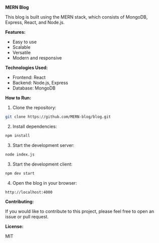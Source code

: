 
**MERN Blog**


This blog is built using the MERN stack, which consists of MongoDB, Express, React, and Node.js.

**Features:**

* Easy to use
* Scalable
* Versatile
* Modern and responsive

**Technologies Used:**

* Frontend: React
* Backend: Node.js, Express
* Database: MongoDB

**How to Run:**

1. Clone the repository:

```bash
git clone https://github.com/MERN-blog/blog.git
```

2. Install dependencies:

```bash
npm install
```

3. Start the development server:

```bash
node index.js
```


3. Start the development client:

```bash
npm dev start
```

4. Open the blog in your browser:

```
http://localhost:4000
```

**Contributing:**

If you would like to contribute to this project, please feel free to open an issue or pull request.

**License:**

MIT
